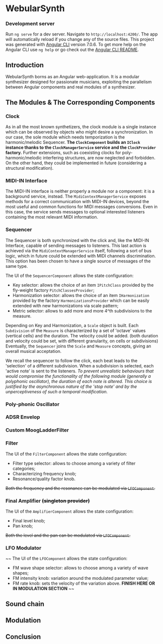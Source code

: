 # WebularSynth

### Development server

Run `ng serve` for a dev server. Navigate to `http://localhost:4200/`. The app will automatically reload if you change any of the source files.
This project was generated with [Angular CLI](https://github.com/angular/angular-cli) version 7.0.6.
To get more help on the Angular CLI use `ng help` or go check out the [Angular CLI README](https://github.com/angular/angular-cli/blob/master/README.md).

## Introduction

WebularSynth borns as an Angular web-application.
It is a modular synthesizer designed for passionate musicians, exploiting the parallelism between Angular components and real modules of a synthesizer.

## The Modules & The Corresponding Components

### Clock

As in all the most known synthetizers, the clock module is a single instance which can be observed by objects who might desire a synchronization.
In our case, the sole module which needs temporization is the harmonic/melodic Sequencer.
**The `ClockComponent` builds an `IClock` instance thanks to the `ClockManagerService` service and the `ClockProvider` factory.**
Further extensions, such as coexisting clocks for poly-harmonic/melodic interfering structures, are now neglected and forbidden.
On the other hand, they could be implemented in future (considering a structural modification).

### MIDI-IN Interface

The MIDI-IN interface is neither properly a module nor a component: it is a background service, instead.
The `MidiContextManagerService` exposes methods for a correct communication with MIDI-IN devices, beyond the most useful and common functions for MIDI messages conversions.
Even in this case, the service sends messages to optional interested listeners containing the most relevant MIDI information.

### Sequencer

The Sequencer is both synchronized with the click and, like the MIDI-IN Interface, capable of sending messages to listeners.
This last action is achieved via the `MidiContextManagerService` itself, following a sort of bus logic, which in future could be extended with MIDI channels discrimination.
This option has been chosen to have a single source of messages of the same type.

The UI of the `SequencerComponent` allows the state configuration:
- Key selector: allows the choice of an item `IPitchClass` provided by the fly-weight factory `PitchClassesProvider`;
- Harmonization selector: allows the choice of an item `IHarmonization` provided by the factory `HarmonizationsProvider` which can be easily extended with new harmonizations via scale pattern;
- Metric selector: allows to add more and more 4^th subdivisions to the measure.

Depending on Key and Harmonization, a `Scale` object is built.
Each `Subdivision` of the `Measure` is characterized by a set of 'octave' values (vertical cells) and the duration. The velocity could be added.
(both duration and velocity could be set, with different granularity, on cells or subdivisions)
Eventually, the `Sequencer` joins the `Scale` and `Measure` concepts, giving an overall musical acceptation.

We recall the sequencer to follow the click, each beat leads to the 'selection' of a different subdivision.
When a subdivision is selected, each 'active note' is sent to the listeners.
_To prevent unrealistic behaviours that would compromise the functionality of the following module (generally a polyphonic oscillator), the duration of each note is altered.
This choice is justified by the asynchronous nature of the 'stop note' and by the unperceptiveness of such a temporal modification._

### Poly-phonic Oscillator



### ADSR Envelop



### Custom MoogLadderFilter



### Filter

The UI of the `FilterComponent` allows the state configuration:
- Filter type selector: allows to choose among a variety of filter categories;
- Characterizing frequency knob;
- Resonance/quality factor knob.

~~Both the frequency and the resonance can be modulated via `LFOComponent`.~~

### Final Amplifier ~~(singleton provider)~~

The UI of the `AmplifierComponent` allows the state configuration:
- Final level knob;
- Pan knob;

~~Both the level and the pan can be modulated via `LFOComponent`.~~

### LFO Modulator

~~
The UI of the `LFOComponent` allows the state configuration:
- FM wave shape selector: allows to choose among a variety of wave shapes;
- FM intensity knob: variation around the modulated parameter value;
- FM rate knob: sets the velocity of the variation above.
**FINISH HERE OR IN MODULATION SECTION**
~~

## Sound chain



## Modulation



## Conclusion


